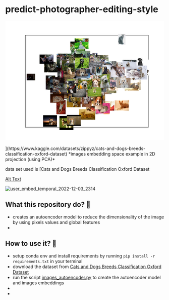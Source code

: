 # predict-photographer-editing-style

<p align="center"><img src="assets/image_embedding_space.png"/></p>
](https://www.kaggle.com/datasets/zippyz/cats-and-dogs-breeds-classification-oxford-dataset)
*images embedding space example in 2D projection (using PCA)*

data set used is [Cats and Dogs Breeds Classification Oxford Dataset

[Alt Text](assets/ezgif.com-gif-maker.gif)

![user_embed_temporal_2022-12-03_2314](https://user-images.githubusercontent.com/45449223/205977149-3905c131-b797-4f55-a4f9-54ee002c6216.gif)



## What this repository do? 🚀

- creates an autoencoder model to reduce the dimensionality of the image by using pixels values and global features
-


## How to use it? 🤔

- setup conda env and install requirements by running `pip install -r requirements.txt` in your terminal
- download the dataset from [Cats and Dogs Breeds Classification Oxford Dataset
  ](https://www.kaggle.com/datasets/zippyz/cats-and-dogs-breeds-classification-oxford-dataset)
- run the script [images_autoencoder.py](images_autoencoder.py) to create the autoencoder model and images embeddings
-
- 



